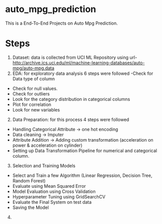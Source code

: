 # auto_mpg_prediction
This is a End-To-End Projects on Auto Mpg Prediction.

# Steps
1. Dataset: data is collected from UCI ML Repository using url- http://archive.ics.uci.edu/ml/machine-learning-databases/auto-mpg/auto-mpg.data
2. EDA: for exploratory data analysis 6 steps were followed
  -Check for Data type of column
  - Check for null values.
  - Check for outliers
  - Look for the category distribution in categorical columns
  - Plot for correlation
  - Look for new variables
2. Data Preparation: for this process 4 steps were followed
  - Handling Categorical Attribute -> one hot encoding
  - Data cleaning -> Imputer
  - Attribute Addition -> Adding custom transformation (acceleration on power & acceleration on cylinder)
  - Setting up Data Transformation Pipeline for numerical and categorical column.
3. Selection and Training Models
  - Select and Train a few Algorithm (Linear Regression, Decision Tree, Random Forest)
  - Evaluate using Mean Squared Error
  - Model Evaluation using Cross Validation
  - Hyperparameter Tuning using GridSearchCV
  - Evaluate the Final System on test data
  - Saving the Model
 4. 
  

